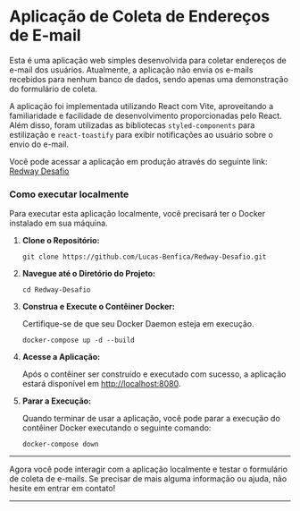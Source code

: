 # Aplicação de Coleta de Endereços de E-mail

Esta é uma aplicação web simples desenvolvida para coletar endereços de e-mail dos usuários. Atualmente, a aplicação não envia os e-mails recebidos para nenhum banco de dados, sendo apenas uma demonstração do formulário de coleta.

A aplicação foi implementada utilizando React com Vite, aproveitando a familiaridade e facilidade de desenvolvimento proporcionadas pelo React. Além disso, foram utilizadas as bibliotecas `styled-components` para estilização e `react-toastify` para exibir notificações ao usuário sobre o envio do e-mail.

Você pode acessar a aplicação em produção através do seguinte link: [Redway Desafio](https://redway-desafio.vercel.app/)

### Como executar localmente

Para executar esta aplicação localmente, você precisará ter o Docker instalado em sua máquina.

1. **Clone o Repositório:**
   
   ```
   git clone https://github.com/Lucas-Benfica/Redway-Desafio.git
   ```

2. **Navegue até o Diretório do Projeto:**

   ```
   cd Redway-Desafio
   ```

3. **Construa e Execute o Contêiner Docker:**

   Certifique-se de que seu Docker Daemon esteja em execução.

   ```
   docker-compose up -d --build
   ```

4. **Acesse a Aplicação:**

   Após o contêiner ser construído e executado com sucesso, a aplicação estará disponível em [http://localhost:8080](http://localhost:8080).

5. **Parar a Execução:**

   Quando terminar de usar a aplicação, você pode parar a execução do contêiner Docker executando o seguinte comando:

   ```
   docker-compose down
   ```

---

Agora você pode interagir com a aplicação localmente e testar o formulário de coleta de e-mails. Se precisar de mais alguma informação ou ajuda, não hesite em entrar em contato!

---

